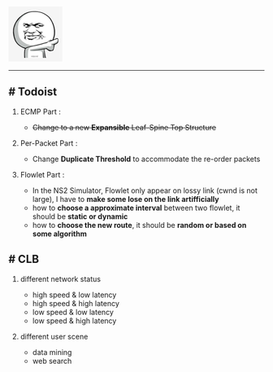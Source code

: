 ![welcome](https://github.com/Wiflin/CLB-Experiment/raw/master/wel.png)

-------------

## # Todoist

1. ECMP Part : 
	- ~~Change to a new **Expansible** Leaf-Spine Top Structure~~

2. Per-Packet Part : 
	- Change **Duplicate Threshold** to accommodate the re-order packets

3. Flowlet Part : 
	- In the NS2 Simulator, Flowlet only appear on lossy link (cwnd is not large), I have to **make some lose on the link artifficially**
	- how to **choose a approximate interval** between two flowlet, it should be **static or dynamic**
	- how to **choose the new route**, it should be **random or based on some algorithm**


## # CLB

1. different network status
	- high speed & low latency
	- high speed & high latency
	- low speed & low latency
	- low speed & high latency

2. different user scene
	- data mining
	- web search